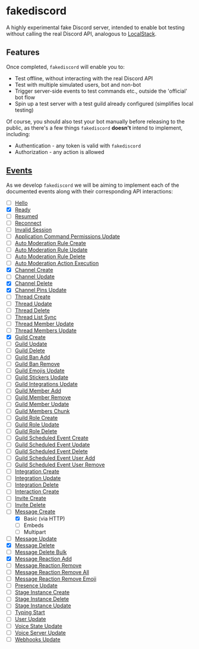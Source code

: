 # fakediscord

A highly experimental fake Discord server, intended to enable bot testing without calling the real Discord API,
analogous to [LocalStack](https://github.com/localstack/localstack).

## Features
Once completed, `fakediscord` will enable you to:

* Test offline, without interacting with the real Discord API
* Test with multiple simulated users, bot and non-bot
* Trigger server-side events to test commands etc., outside the 'official' bot flow
* Spin up a test server with a test guild already configured (simplifies local testing)

Of course, you should also test your bot manually before releasing to the public, as there's a few things `fakediscord` **doesn't** intend to implement, including:

* Authentication - any token is valid with `fakediscord`
* Authorization - any action is allowed

## [Events](https://discord.com/developers/docs/topics/gateway-events)

As we develop `fakediscord` we will be aiming to implement each of the documented events along with their corresponding API interactions:

- [ ] [Hello](https://discord.com/developers/docs/topics/gateway-events#hello)
- [x] [Ready](https://discord.com/developers/docs/topics/gateway-events#ready)
- [ ] [Resumed](https://discord.com/developers/docs/topics/gateway-events#resumed)
- [ ] [Reconnect](https://discord.com/developers/docs/topics/gateway-events#reconnect)
- [ ] [Invalid Session](https://discord.com/developers/docs/topics/gateway-events#invalid-session)
- [ ] [Application Command Permissions Update](https://discord.com/developers/docs/topics/gateway-events#application-command-permissions-update)
- [ ] [Auto Moderation Rule Create](https://discord.com/developers/docs/topics/gateway-events#auto-moderation-rule-create)
- [ ] [Auto Moderation Rule Update](https://discord.com/developers/docs/topics/gateway-events#auto-moderation-rule-update)
- [ ] [Auto Moderation Rule Delete](https://discord.com/developers/docs/topics/gateway-events#auto-moderation-rule-delete)
- [ ] [Auto Moderation Action Execution](https://discord.com/developers/docs/topics/gateway-events#auto-moderation-action-execution)
- [x] [Channel Create](https://discord.com/developers/docs/topics/gateway-events#channel-create)
- [ ] [Channel Update](https://discord.com/developers/docs/topics/gateway-events#channel-update)
- [x] [Channel Delete](https://discord.com/developers/docs/topics/gateway-events#channel-delete)
- [x] [Channel Pins Update](https://discord.com/developers/docs/topics/gateway-events#channel-pins-update)
- [ ] [Thread Create](https://discord.com/developers/docs/topics/gateway-events#thread-create)
- [ ] [Thread Update](https://discord.com/developers/docs/topics/gateway-events#thread-update)
- [ ] [Thread Delete](https://discord.com/developers/docs/topics/gateway-events#thread-delete)
- [ ] [Thread List Sync](https://discord.com/developers/docs/topics/gateway-events#thread-list-sync)
- [ ] [Thread Member Update](https://discord.com/developers/docs/topics/gateway-events#thread-member-update)
- [ ] [Thread Members Update](https://discord.com/developers/docs/topics/gateway-events#thread-members-update)
- [x] [Guild Create](https://discord.com/developers/docs/topics/gateway-events#guild-create)
- [ ] [Guild Update](https://discord.com/developers/docs/topics/gateway-events#guild-update)
- [ ] [Guild Delete](https://discord.com/developers/docs/topics/gateway-events#guild-delete)
- [ ] [Guild Ban Add](https://discord.com/developers/docs/topics/gateway-events#guild-ban-add)
- [ ] [Guild Ban Remove](https://discord.com/developers/docs/topics/gateway-events#guild-ban-remove)
- [ ] [Guild Emojis Update](https://discord.com/developers/docs/topics/gateway-events#guild-emojis-update)
- [ ] [Guild Stickers Update](https://discord.com/developers/docs/topics/gateway-events#guild-stickers-update)
- [ ] [Guild Integrations Update](https://discord.com/developers/docs/topics/gateway-events#guild-integrations-update)
- [ ] [Guild Member Add](https://discord.com/developers/docs/topics/gateway-events#guild-member-add)
- [ ] [Guild Member Remove](https://discord.com/developers/docs/topics/gateway-events#guild-member-remove)
- [ ] [Guild Member Update](https://discord.com/developers/docs/topics/gateway-events#guild-member-update)
- [ ] [Guild Members Chunk](https://discord.com/developers/docs/topics/gateway-events#guild-members-chunk)
- [ ] [Guild Role Create](https://discord.com/developers/docs/topics/gateway-events#guild-role-create)
- [ ] [Guild Role Update](https://discord.com/developers/docs/topics/gateway-events#guild-role-update)
- [ ] [Guild Role Delete](https://discord.com/developers/docs/topics/gateway-events#guild-role-delete)
- [ ] [Guild Scheduled Event Create](https://discord.com/developers/docs/topics/gateway-events#guild-scheduled-event-create)
- [ ] [Guild Scheduled Event Update](https://discord.com/developers/docs/topics/gateway-events#guild-scheduled-event-update)
- [ ] [Guild Scheduled Event Delete](https://discord.com/developers/docs/topics/gateway-events#guild-scheduled-event-delete)
- [ ] [Guild Scheduled Event User Add](https://discord.com/developers/docs/topics/gateway-events#guild-scheduled-event-user-add)
- [ ] [Guild Scheduled Event User Remove](https://discord.com/developers/docs/topics/gateway-events#guild-scheduled-event-user-remove)
- [ ] [Integration Create](https://discord.com/developers/docs/topics/gateway-events#integration-create)
- [ ] [Integration Update](https://discord.com/developers/docs/topics/gateway-events#integration-update)
- [ ] [Integration Delete](https://discord.com/developers/docs/topics/gateway-events#integration-delete)
- [ ] [Interaction Create](https://discord.com/developers/docs/topics/gateway-events#interaction-create)
- [ ] [Invite Create](https://discord.com/developers/docs/topics/gateway-events#invite-create)
- [ ] [Invite Delete](https://discord.com/developers/docs/topics/gateway-events#invite-delete)
- [ ] [Message Create](https://discord.com/developers/docs/topics/gateway-events#message-create)
  - [x] Basic (via HTTP)
  - [ ] Embeds
  - [ ] Multipart
- [ ] [Message Update](https://discord.com/developers/docs/topics/gateway-events#message-update)
- [x] [Message Delete](https://discord.com/developers/docs/topics/gateway-events#message-delete)
- [ ] [Message Delete Bulk](https://discord.com/developers/docs/topics/gateway-events#message-delete-bulk)
- [x] [Message Reaction Add](https://discord.com/developers/docs/topics/gateway-events#message-reaction-add)
- [ ] [Message Reaction Remove](https://discord.com/developers/docs/topics/gateway-events#message-reaction-remove)
- [ ] [Message Reaction Remove All](https://discord.com/developers/docs/topics/gateway-events#message-reaction-remove-all)
- [ ] [Message Reaction Remove Emoji](https://discord.com/developers/docs/topics/gateway-events#message-reaction-remove-emoji)
- [ ] [Presence Update](https://discord.com/developers/docs/topics/gateway-events#presence-update)
- [ ] [Stage Instance Create](https://discord.com/developers/docs/topics/gateway-events#stage-instance-create)
- [ ] [Stage Instance Delete](https://discord.com/developers/docs/topics/gateway-events#stage-instance-delete)
- [ ] [Stage Instance Update](https://discord.com/developers/docs/topics/gateway-events#stage-instance-update)
- [ ] [Typing Start](https://discord.com/developers/docs/topics/gateway-events#typing-start)
- [ ] [User Update](https://discord.com/developers/docs/topics/gateway-events#user-update)
- [ ] [Voice State Update](https://discord.com/developers/docs/topics/gateway-events#voice-state-update)
- [ ] [Voice Server Update](https://discord.com/developers/docs/topics/gateway-events#voice-server-update)
- [ ] [Webhooks Update](https://discord.com/developers/docs/topics/gateway-events#webhooks-update)
